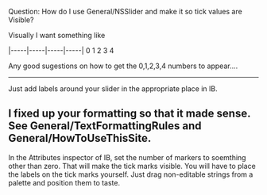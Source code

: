 Question: How do I use General/NSSlider and make it so tick values are Visible?


Visually I want something like

    
 |-----|-----|-----|-----|
 0     1     2     3     4


Any good sugestions on how to get the 0,1,2,3,4 numbers to appear....

----
Just add labels around your slider in the appropriate place in IB.

I fixed up your formatting so that it made sense. See General/TextFormattingRules and General/HowToUseThisSite.
----
In the Attributes inspector of IB, set the number of markers to soemthing other than zero.  That will make the tick marks visible.  You will have to place the labels on the tick marks yourself.  Just drag non-editable strings from a palette and position them to taste.